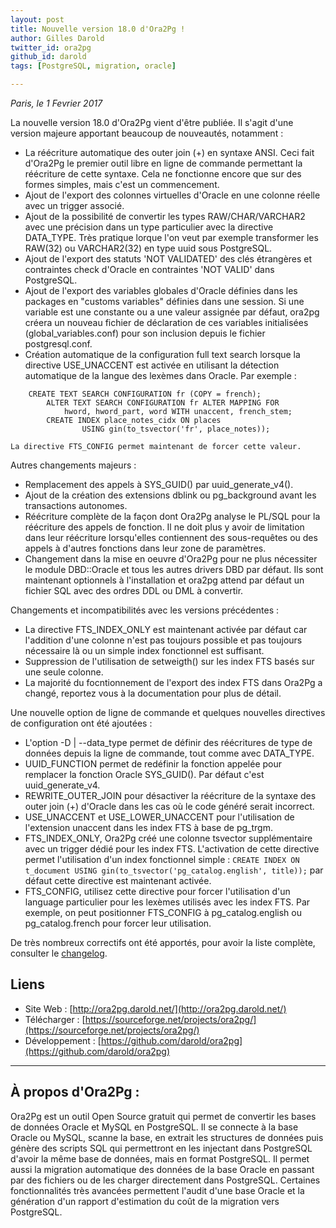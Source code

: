 ```yaml
---
layout: post
title: Nouvelle version 18.0 d'Ora2Pg !
author: Gilles Darold
twitter_id: ora2pg
github_id: darold
tags: [PostgreSQL, migration, oracle]

---
```

*Paris, le 1 Fevrier 2017*

La nouvelle version 18.0 d'Ora2Pg vient d'être publiée. Il s'agit d'une version majeure apportant beaucoup de nouveautés, notamment :

  * La réécriture automatique des outer join (+) en syntaxe ANSI.
    Ceci fait d'Ora2Pg le premier outil libre en ligne de commande
    permettant la réécriture de cette syntaxe. Cela ne fonctionne
    encore que sur des formes simples, mais c'est un commencement.
  * Ajout de l'export des colonnes virtuelles d'Oracle en une
    colonne réelle avec un trigger associé.
  * Ajout de la possibilité de convertir les types RAW/CHAR/VARCHAR2
    avec une précision dans un type particulier avec la directive
    DATA_TYPE. Très pratique lorque l'on veut par exemple transformer
    les RAW(32) ou VARCHAR2(32) en type uuid sous PostgreSQL.
  * Ajout de l'export des statuts 'NOT VALIDATED' des clés étrangères
    et contraintes check d'Oracle en contraintes 'NOT VALID' dans PostgreSQL.
  * Ajout de l'export des variables globales d'Oracle définies dans les
    packages en "customs variables" définies dans une session. Si une
    variable est une constante ou a une valeur assignée par défaut, ora2pg
    créera un nouveau fichier de déclaration de ces variables initialisées
    (global_variables.conf) pour son inclusion depuis le fichier postgresql.conf.
  * Création automatique de la configuration full text search lorsque la directive
    USE_UNACCENT est activée en utilisant la détection automatique de la langue
    des lexèmes dans Oracle. Par exemple :
```
  	CREATE TEXT SEARCH CONFIGURATION fr (COPY = french);
    	ALTER TEXT SEARCH CONFIGURATION fr ALTER MAPPING FOR
    		hword, hword_part, word WITH unaccent, french_stem;
    	CREATE INDEX place_notes_cidx ON places
    			USING gin(to_tsvector('fr', place_notes));
```
    La directive FTS_CONFIG permet maintenant de forcer cette valeur.

<!--MORE-->

Autres changements majeurs :

  * Remplacement des appels à SYS_GUID() par uuid_generate_v4().
  * Ajout de la création des extensions dblink ou pg_background
    avant les transactions autonomes.
  * Réécriture complète de la façon dont Ora2Pg analyse le PL/SQL
    pour la réécriture des appels de fonction. Il ne doit plus y avoir
    de limitation dans leur réécriture lorsqu'elles contiennent des
    sous-requêtes ou des appels à d'autres fonctions dans leur zone
    de paramètres.
  * Changement dans la mise en oeuvre d'Ora2Pg pour ne plus nécessiter
    le module DBD::Oracle et tous les autres drivers DBD par défaut.
    Ils sont maintenant optionnels à l'installation et ora2pg attend
    par défaut un fichier SQL avec des ordres DDL ou DML à convertir.

Changements et incompatibilités avec les versions précédentes :

  * La directive FTS_INDEX_ONLY est maintenant activée par défaut
    car l'addition d'une colonne n'est pas toujours possible et
    pas toujours nécessaire là ou un simple index fonctionnel est
    suffisant.
  * Suppression de l'utilisation de setweigth() sur les index FTS
    basés sur une seule colonne.
  * La majorité du focntionnement de l'export des index FTS dans
    Ora2Pg a changé, reportez vous à la documentation pour plus
    de détail.

Une nouvelle option de ligne de commande et quelques nouvelles
directives de configuration ont été ajoutées :

  * L'option -D | --data_type permet de définir des réécritures de
    type de données depuis la ligne de commande, tout comme avec DATA_TYPE.
  * UUID_FUNCTION permet de redéfinir la fonction appelée pour remplacer
    la fonction Oracle SYS_GUID(). Par défaut c'est uuid_generate_v4.
  * REWRITE_OUTER_JOIN pour désactiver la réécriture de la syntaxe des
    outer join (+) d'Oracle dans les cas où le code généré serait incorrect.
  * USE_UNACCENT et USE_LOWER_UNACCENT pour l'utilisation de l'extension
    unaccent dans les index FTS à base de pg_trgm.
  * FTS_INDEX_ONLY, Ora2Pg créé une colonne tsvector supplémentaire
    avec un trigger dédié pour les index FTS. L'activation de cette
    directive permet l'utilisation d'un index fonctionnel simple :
    `CREATE INDEX ON t_document USING gin(to_tsvector('pg_catalog.english', title));`
    par défaut cette directive est maintenant activée.
  * FTS_CONFIG, utilisez cette directive pour forcer l'utilisation d'un
    language particulier pour les lexèmes utilisés avec les index FTS.
    Par exemple, on peut positionner FTS_CONFIG à pg_catalog.english ou
    pg_catalog.french pour forcer leur utilisation.

De très nombreux correctifs ont été apportés, pour avoir la liste complète, consulter le [changelog](https://github.com/darold/ora2pg/changelog).

## Liens

  * Site Web : [http://ora2pg.darold.net/](http://ora2pg.darold.net/)
  * Télécharger : [https://sourceforge.net/projects/ora2pg/](https://sourceforge.net/projects/ora2pg/)
  * Développement : [https://github.com/darold/ora2pg](https://github.com/darold/ora2pg)

----

## À propos d'Ora2Pg :

Ora2Pg est un outil Open Source gratuit qui permet de convertir les bases de données Oracle et MySQL en PostgreSQL.
Il se connecte à la base Oracle ou MySQL, scanne la base, en extrait les structures de données puis génère des scripts
SQL qui permettront en les injectant dans PostgreSQL d'avoir la même base de données, mais en format PostgreSQL.
Il permet aussi la migration automatique des données de la base Oracle en passant par des fichiers ou de les
charger directement dans PostgreSQL. Certaines fonctionnalités très avancées permettent l'audit d'une base
Oracle et la génération d'un rapport d'estimation du coût de la migration vers PostgreSQL.

